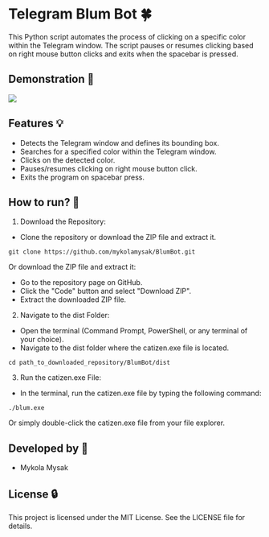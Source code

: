 # Telegram Blum Bot 🍀

This Python script automates the process of clicking on a specific color within the Telegram window. The script pauses or resumes clicking based on right mouse button clicks and exits when the spacebar is pressed.

## Demonstration 📱

![](https://media0.giphy.com/media/v1.Y2lkPTc5MGI3NjExbWIyeGFieWUzdXZtZDZueGlkdjVqbHVsaG9rbzB1bmd2MTc1dDh5MSZlcD12MV9pbnRlcm5hbF9naWZfYnlfaWQmY3Q9Zw/TfSSYYxGMRkpa9pUgI/giphy.gif)

## Features 💡

- Detects the Telegram window and defines its bounding box.
- Searches for a specified color within the Telegram window.
- Clicks on the detected color.
- Pauses/resumes clicking on right mouse button click.
- Exits the program on spacebar press.

## How to run? 🚀

1. Download the Repository:
- Clone the repository or download the ZIP file and extract it.

`git clone https://github.com/mykolamysak/BlumBot.git`

Or download the ZIP file and extract it:
- Go to the repository page on GitHub.
- Click the "Code" button and select "Download ZIP".
- Extract the downloaded ZIP file.

2. Navigate to the dist Folder:

- Open the terminal (Command Prompt, PowerShell, or any terminal of your choice).
- Navigate to the dist folder where the catizen.exe file is located.

`cd path_to_downloaded_repository/BlumBot/dist`

3. Run the catizen.exe File:

- In the terminal, run the catizen.exe file by typing the following command:

`./blum.exe`

Or simply double-click the catizen.exe file from your file explorer.

## Developed by 👷 
- Mykola Mysak

## License 🔒
This project is licensed under the MIT License. See the LICENSE file for details.
